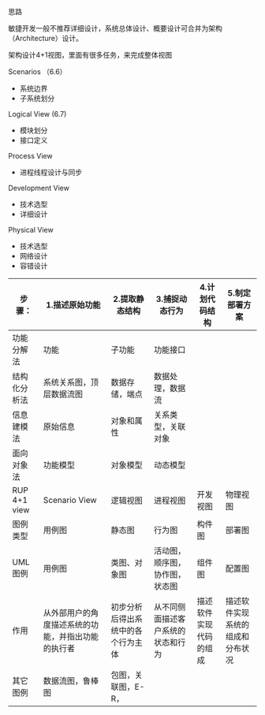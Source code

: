 

思路

敏捷开发一般不推荐详细设计，系统总体设计、概要设计可合并为架构（Architecture）设计。

架构设计4+1视图，里面有很多任务，来完成整体视图

Scenarios
（6.6）
- 系统边界
- 子系统划分

Logical View
(6.7)
- 模块划分
- 接口定义

Process View
- 进程线程设计与同步

Development View
- 技术选型
- 详细设计

Physical View
- 技术选型
- 网络设计
- 容错设计


|步骤：|1.描述原始功能|2.提取静态结构|3.捕捉动态行为|4.计划代码结构|5.制定部署方案|
|--|--|--|--|--|--|
|功能分解法|功能|子功能|功能接口|
|结构化分析法|系统关系图，顶层数据流图|数据存储，端点|数据处理，数据流|
|信息建模法|原始信息|对象和属性|关系类型，关联对象|
|面向对象法|功能模型|对象模型|动态模型|
|RUP 4+1 view|Scenario View|逻辑视图|进程视图|开发视图|物理视图|
|图例类型|用例图|静态图|行为图|构件图|部署图|
|UML图例|用例图|类图、对象图|活动图，顺序图，协作图，状态图|组件图|配置图|
|作用|从外部用户的角度描述系统的功能，并指出功能的执行者|初步分析后得出系统中的各个行为主体|从不同侧面描述客户系统的状态和行为|描述软件实现代码的组成|描述软件实现系统的组成和分布状况||
|其它图例|数据流图，鲁棒图|包图，关联图，E-R，|



